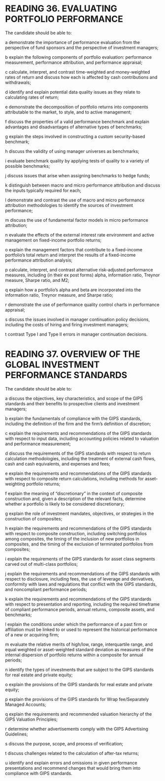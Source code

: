 # READING 36. EVALUATING PORTFOLIO PERFORMANCE

The candidate should be able to:

a demonstrate the importance of performance evaluation from the perspective of
fund sponsors and the perspective of investment managers;

b explain the following components of portfolio evaluation: performance measurement, performance attribution, and performance appraisal;

c calculate, interpret, and contrast time-weighted and money-weighted rates of
return and discuss how each is affected by cash contributions and withdrawals;

d identify and explain potential data quality issues as they relate to calculating
rates of return;

e demonstrate the decomposition of portfolio returns into components attributable to the market, to style, and to active management;

f discuss the properties of a valid performance benchmark and explain advantages and disadvantages of alternative types of benchmarks;

g explain the steps involved in constructing a custom security-based benchmark;

h discuss the validity of using manager universes as benchmarks;

i evaluate benchmark quality by applying tests of quality to a variety of possible
benchmarks;

j discuss issues that arise when assigning benchmarks to hedge funds;

k distinguish between macro and micro performance attribution and discuss the
inputs typically required for each;

l demonstrate and contrast the use of macro and micro performance attribution methodologies to identify the sources of investment performance;

m discuss the use of fundamental factor models in micro performance attribution;

n evaluate the effects of the external interest rate environment and active management on fixed-income portfolio returns;

o explain the management factors that contribute to a fixed-income portfolio’s
total return and interpret the results of a fixed-income performance attribution
analysis;

p calculate, interpret, and contrast alternative risk-adjusted performance measures, including (in their ex post forms) alpha, information ratio, Treynor measure, Sharpe ratio, and M2;

q explain how a portfolio’s alpha and beta are incorporated into the information
ratio, Treynor measure, and Sharpe ratio;

r demonstrate the use of performance quality control charts in performance
appraisal;

s discuss the issues involved in manager continuation policy decisions, including
the costs of hiring and firing investment managers;

t contrast Type I and Type II errors in manager continuation decisions.

# READING 37. OVERVIEW OF THE GLOBAL INVESTMENT PERFORMANCE STANDARDS

The candidate should be able to:

a discuss the objectives, key characteristics, and scope of the GIPS standards and
their benefits to prospective clients and investment managers;

b explain the fundamentals of compliance with the GIPS standards, including the
definition of the firm and the firm’s definition of discretion;

c explain the requirements and recommendations of the GIPS standards with
respect to input data, including accounting policies related to valuation and
performance measurement;

d discuss the requirements of the GIPS standards with respect to return calculation methodologies, including the treatment of external cash flows, cash and
cash equivalents, and expenses and fees;

e explain the requirements and recommendations of the GIPS standards with
respect to composite return calculations, including methods for asset-weighting
portfolio returns;

f explain the meaning of “discretionary” in the context of composite construction
and, given a description of the relevant facts, determine whether a portfolio is
likely to be considered discretionary;

g explain the role of investment mandates, objectives, or strategies in the construction of composites;

h explain the requirements and recommendations of the GIPS standards with
respect to composite construction, including switching portfolios among composites, the timing of the inclusion of new portfolios in composites, and the
timing of the exclusion of terminated portfolios from composites;

i explain the requirements of the GIPS standards for asset class segments carved
out of multi-class portfolios;

j explain the requirements and recommendations of the GIPS standards with
respect to disclosure, including fees, the use of leverage and derivatives, conformity with laws and regulations that conflict with the GIPS standards, and
noncompliant performance periods;

k explain the requirements and recommendations of the GIPS standards with respect to presentation and reporting, including the required timeframe of compliant performance periods, annual returns, composite assets, and benchmarks;

l explain the conditions under which the performance of a past firm or affiliation
must be linked to or used to represent the historical performance of a new or
acquiring firm;

m evaluate the relative merits of high/low, range, interquartile range, and equal weighted or asset-weighted standard deviation as measures of the internal
dispersion of portfolio returns within a composite for annual periods;

n identify the types of investments that are subject to the GIPS standards for real
estate and private equity;

o explain the provisions of the GIPS standards for real estate and private equity;

p explain the provisions of the GIPS standards for Wrap fee/Separately Managed
Accounts;

q explain the requirements and recommended valuation hierarchy of the GIPS
Valuation Principles;

r determine whether advertisements comply with the GIPS Advertising
Guidelines;

s discuss the purpose, scope, and process of verification;

t discuss challenges related to the calculation of after-tax returns;

u identify and explain errors and omissions in given performance presentations and recommend changes that would bring them into compliance with GIPS standards.

